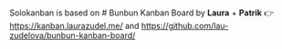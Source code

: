 


Solokanban is based on # Bunbun Kanban Board by **Laura** + **Patrik**
👉 https://kanban.laurazudel.me/ and https://github.com/lau-zudelova/bunbun-kanban-board/


